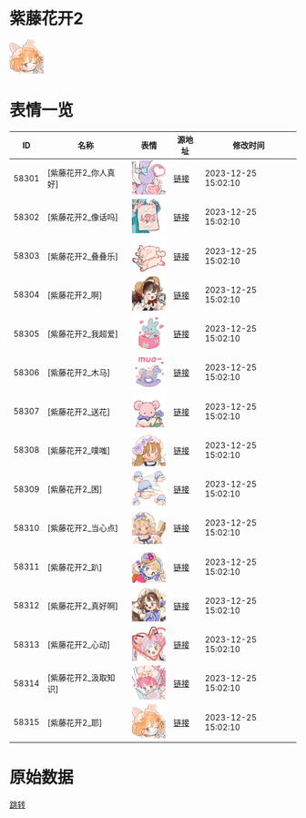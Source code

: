 # 紫藤花开2

<img src="./cover.png" height="60" alt="cover" />

# 表情一览

|ID|名称|表情|源地址|修改时间|
|----|----|----|----|----|
|58301|[紫藤花开2_你人真好]|<img src="./pic/058301_%5B紫藤花开2_你人真好%5D.png" height="60" alt="你人真好"/>|[链接](https://i0.hdslb.com/bfs/garb/e3071f92ec14bab8313d19c57f8e9980d5879cb9.png)|2023-12-25 15:02:10|
|58302|[紫藤花开2_像话吗]|<img src="./pic/058302_%5B紫藤花开2_像话吗%5D.png" height="60" alt="像话吗"/>|[链接](https://i0.hdslb.com/bfs/garb/b72d62698be3b621a1bd406c02de7b3b5cba2588.png)|2023-12-25 15:02:10|
|58303|[紫藤花开2_叠叠乐]|<img src="./pic/058303_%5B紫藤花开2_叠叠乐%5D.png" height="60" alt="叠叠乐"/>|[链接](https://i0.hdslb.com/bfs/garb/926d957d829678e8d2aa63ae5597f75f4f46a615.png)|2023-12-25 15:02:10|
|58304|[紫藤花开2_啊]|<img src="./pic/058304_%5B紫藤花开2_啊%5D.png" height="60" alt="啊"/>|[链接](https://i0.hdslb.com/bfs/garb/ece24ef019c3dff239156502dc0005998ad202a7.png)|2023-12-25 15:02:10|
|58305|[紫藤花开2_我超爱]|<img src="./pic/058305_%5B紫藤花开2_我超爱%5D.png" height="60" alt="我超爱"/>|[链接](https://i0.hdslb.com/bfs/garb/ccd11a084c0a88b6f57b71c477568068f5f8ae19.png)|2023-12-25 15:02:10|
|58306|[紫藤花开2_木马]|<img src="./pic/058306_%5B紫藤花开2_木马%5D.png" height="60" alt="木马"/>|[链接](https://i0.hdslb.com/bfs/garb/0310326ce1bd912b7ae6108dcf24de2475a8049e.png)|2023-12-25 15:02:10|
|58307|[紫藤花开2_送花]|<img src="./pic/058307_%5B紫藤花开2_送花%5D.png" height="60" alt="送花"/>|[链接](https://i0.hdslb.com/bfs/garb/e3b298d5eb6902f34eb806cce289868b9f16ad52.png)|2023-12-25 15:02:10|
|58308|[紫藤花开2_噗嗤]|<img src="./pic/058308_%5B紫藤花开2_噗嗤%5D.png" height="60" alt="噗嗤"/>|[链接](https://i0.hdslb.com/bfs/garb/f11f70971ddbacaee367a2cb8b9262aba1d118b1.png)|2023-12-25 15:02:10|
|58309|[紫藤花开2_困]|<img src="./pic/058309_%5B紫藤花开2_困%5D.png" height="60" alt="困"/>|[链接](https://i0.hdslb.com/bfs/garb/ab11999e9d84cf1644cce1fdafef6755fd96b3cb.png)|2023-12-25 15:02:10|
|58310|[紫藤花开2_当心点]|<img src="./pic/058310_%5B紫藤花开2_当心点%5D.png" height="60" alt="当心点"/>|[链接](https://i0.hdslb.com/bfs/garb/fb5f4c3a44577d2019ec530814b829666b06de83.png)|2023-12-25 15:02:10|
|58311|[紫藤花开2_趴]|<img src="./pic/058311_%5B紫藤花开2_趴%5D.png" height="60" alt="趴"/>|[链接](https://i0.hdslb.com/bfs/garb/1bebe8cbfe43c01edab0c111b0f4fe8a200758eb.png)|2023-12-25 15:02:10|
|58312|[紫藤花开2_真好啊]|<img src="./pic/058312_%5B紫藤花开2_真好啊%5D.png" height="60" alt="真好啊"/>|[链接](https://i0.hdslb.com/bfs/garb/cefce83a8e90e37acaba9c6d37d394b98e855303.png)|2023-12-25 15:02:10|
|58313|[紫藤花开2_心动]|<img src="./pic/058313_%5B紫藤花开2_心动%5D.png" height="60" alt="心动"/>|[链接](https://i0.hdslb.com/bfs/garb/7b231ce02569239ddd4be0dae22680362912fbff.png)|2023-12-25 15:02:10|
|58314|[紫藤花开2_汲取知识]|<img src="./pic/058314_%5B紫藤花开2_汲取知识%5D.png" height="60" alt="汲取知识"/>|[链接](https://i0.hdslb.com/bfs/garb/6b5dd460740fabc97955999f0527d4a5dd9a86e4.png)|2023-12-25 15:02:10|
|58315|[紫藤花开2_耶]|<img src="./pic/058315_%5B紫藤花开2_耶%5D.png" height="60" alt="耶"/>|[链接](https://i0.hdslb.com/bfs/garb/d6efa1fe9bde920ef80cba0117e1dd7067afc54f.png)|2023-12-25 15:02:10|

# 原始数据

[跳转](./raw.json)

